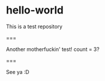 # hello-world
This is a test repository

===

Another motherfuckin' test!
count = 3?

===

See ya :D
